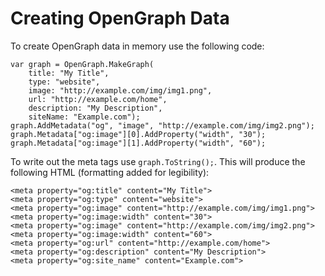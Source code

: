 
# Creating OpenGraph Data

To create OpenGraph data in memory use the following code:

    var graph = OpenGraph.MakeGraph(
        title: "My Title", 
        type: "website", 
        image: "http://example.com/img/img1.png", 
        url: "http://example.com/home", 
        description: "My Description", 
        siteName: "Example.com");
    graph.AddMetadata("og", "image", "http://example.com/img/img2.png");
    graph.Metadata["og:image"][0].AddProperty("width", "30");
    graph.Metadata["og:image"][1].AddProperty("width", "60");

To write out the meta tags use `graph.ToString();`.  This will produce the following HTML (formatting added for legibility):

    <meta property="og:title" content="My Title">
    <meta property="og:type" content="website">
    <meta property="og:image" content="http://example.com/img/img1.png">
    <meta property="og:image:width" content="30">
    <meta property="og:image" content="http://example.com/img/img2.png">
    <meta property="og:image:width" content="60">
    <meta property="og:url" content="http://example.com/home">
    <meta property="og:description" content="My Description">
    <meta property="og:site_name" content="Example.com">
